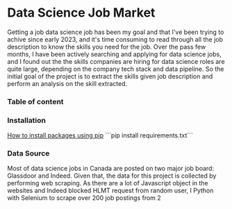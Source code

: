 # Data Science Job Market

Getting a job data science job has been my goal and that I've been trying to achive since early 2023, and it's time consuming to read through all the job description to know the skills you need for the job. Over the pass few months, I have been actively searching and applying for data science jobs, and I found out the the skills companies are hiring for data science roles are quite large, depending on the company tech stack and data pipeline. So the initial goal of the project is to extract the skills given job description and perform an analysis on the skill extracted.

### Table of content

### Installation
[How to install packages using pip]([https://www.google.com](https://packaging.python.org/en/latest/tutorials/installing-packages/)https://packaging.python.org/en/latest/tutorials/installing-packages/)  
```pip install requirements.txt```

### Data Source
Most of data science jobs in Canada are posted on two major job board: Glassdoor and Indeed. Given that, the data for this project is collected by performing web scraping. As there are a lot of Javascript object in the websites and Indeed blocked HLMT request from random user, I Python with Selenium to scrape over 200 job postings from 2 
